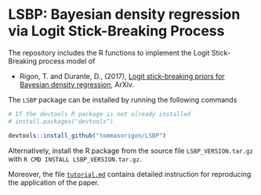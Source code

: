 # LSBP: Bayesian density regression via **L**ogit **S**tick-**B**reaking **P**rocess

The repository includes the R functions to implement the Logit Stick-Breaking process model of

* Rigon, T. and Durante, D., (2017), [Logit stick-breaking priors for Bayesian density regression](https://arxiv.org/abs/1701.02969), ArXiv.

The `LSBP` package can be installed by running the following commands

```R
# If the devtools R package is not already installed
# install.packages("devtools")

devtools::install_github("tommasorigon/LSBP")
```

Alternatively, install the R package from the source file `LSBP_VERSION.tar.gz` with `R CMD INSTALL LSBP_VERSION.tar.gz`. 

Moreover, the file [`tutorial.md`](https://github.com/tommasorigon/LSBP/blob/master/Tutorial_files/tutorial.md) contains detailed instruction for reproducing the application of the paper.